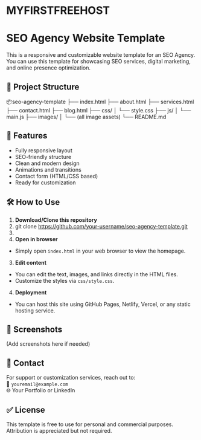 # MYFIRSTFREEHOST
# SEO Agency Website Template

This is a responsive and customizable website template for an SEO Agency. You can use this template for showcasing SEO services, digital marketing, and online presence optimization.

## 📁 Project Structure

📦seo-agency-template
├── index.html
├── about.html
├── services.html
├── contact.html
├── blog.html
├── css/
│ └── style.css
├── js/
│ └── main.js
├── images/
│ └── (all image assets)
└── README.md
## 🚀 Features

- Fully responsive layout
- SEO-friendly structure
- Clean and modern design
- Animations and transitions
- Contact form (HTML/CSS based)
- Ready for customization

## 🛠️ How to Use

1. **Download/Clone this repository**
2. git clone https://github.com/your-username/seo-agency-template.git
3. 
2. **Open in browser**
- Simply open `index.html` in your web browser to view the homepage.

3. **Edit content**
- You can edit the text, images, and links directly in the HTML files.
- Customize the styles via `css/style.css`.

4. **Deployment**
- You can host this site using GitHub Pages, Netlify, Vercel, or any static hosting service.

## 📸 Screenshots

(Add screenshots here if needed)

## 📧 Contact

For support or customization services, reach out to:  
📩 `youremail@example.com`  
🌐 Your Portfolio or LinkedIn

## ✅ License

This template is free to use for personal and commercial purposes. Attribution is appreciated but not required.


